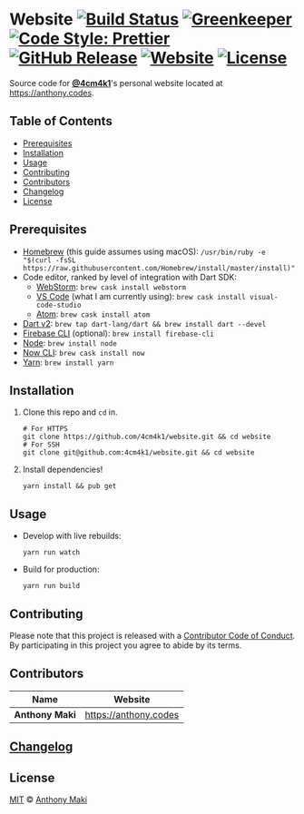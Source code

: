 # Website [![Build Status](https://img.shields.io/travis/4cm4k1/website/master.svg?style=flat-square)](https://travis-ci.org/4cm4k1/website) [![Greenkeeper](https://badges.greenkeeper.io/4cm4k1/website.svg)](https://greenkeeper.io/) [![Code Style: Prettier](https://img.shields.io/badge/code_style-prettier-ff69b4.svg?style=flat-square)](https://github.com/prettier/prettier) [![GitHub Release](https://img.shields.io/github/release/4cm4k1/website.svg?style=flat-square)](https://github.com/4cm4k1/website/releases) [![Website](https://img.shields.io/website-up-down-green-red/https/anthony.codes.svg?label=website&style=flat-square)](https://anthony.codes) [![License](https://img.shields.io/github/license/4cm4k1/website.svg?style=flat-square)](license)

Source code for [**@4cm4k1**](https://github.com/4cm4k1)'s personal website located at <https://anthony.codes>.


## Table of Contents

* [Prerequisites](#prerequisites)
* [Installation](#installation)
* [Usage](#usage)
* [Contributing](#contributing)
* [Contributors](#contributors)
* [Changelog](#changelog)
* [License](#license)


## Prerequisites

* [Homebrew](https://github.com/Homebrew/install) (this guide assumes using macOS): `/usr/bin/ruby -e "$(curl -fsSL https://raw.githubusercontent.com/Homebrew/install/master/install)"`
* Code editor, ranked by level of integration with Dart SDK:
  * [WebStorm](https://www.jetbrains.com/webstorm/): `brew cask install webstorm`
  * [VS Code](https://github.com/Microsoft/vscode) (what I am currently using): `brew cask install visual-code-studio`
  * [Atom](https://github.com/atom/atom): `brew cask install atom`
* [Dart v2](https://github.com/dart-lang/sdk): `brew tap dart-lang/dart && brew install dart --devel`
* [Firebase CLI](https://github.com/firebase/firebase-tools) (optional): `brew install firebase-cli`
* [Node](https://github.com/nodejs/node): `brew install node`
* [Now CLI](https://github.com/zeit/now-cli): `brew cask install now`
* [Yarn](https://github.com/yarnpkg/yarn): `brew install yarn`


## Installation

1. Clone this repo and `cd` in.

   ```shell
   # For HTTPS
   git clone https://github.com/4cm4k1/website.git && cd website
   # For SSH
   git clone git@github.com:4cm4k1/website.git && cd website
   ```

2. Install dependencies!

   ```shell
   yarn install && pub get
   ```


## Usage

* Develop with live rebuilds:

  ```shell
  yarn run watch
  ```

* Build for production:

  ```shell
  yarn run build
  ```


## Contributing

Please note that this project is released with a [Contributor Code of Conduct](conduct.md). By participating in this project you agree to abide by its terms.


## Contributors

| Name             | Website                 |
| ---------------- | ----------------------- |
| **Anthony Maki** | <https://anthony.codes> |


## [Changelog](changelog.md)


## License

[MIT](license) © [Anthony Maki](https://anthony.codes)
